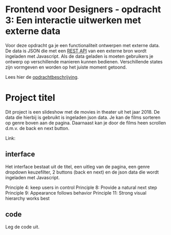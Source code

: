 # Frontend voor Designers - opdracht 3: Een interactie uitwerken met externe data

Voor deze opdracht ga je een functionaliteit ontwerpen met externe data. De data is JSON die met een [REST API](https://developer.mozilla.org/en-US/docs/Glossary/REST) van een externe bron wordt ingeladen met Javascript.  Als de data geladen is moeten gebruikers je ontwerp op verschillende manieren kunnen bedienen. Verschillende states zijn vormgeven en worden op het juiste moment getoond.

Lees hier de [opdrachtbeschrijving](./opdrachtbeschrijving.md).


# Project titel
Dit project is een slideshow met de movies in theater uit het jaar 2018. De data die hierbij is gebruikt is ingeladen json data. 
Je kan de films sorteren op genre boven aan de pagina. Daarnaast kan je door de films heen scrollen d.m.v. de back en next button.

Link:

## interface
Het interface bestaat uit de titel, een uitleg van de pagina, een genre dropdown keuzefilter, 2 buttons (back en next) en de json data die wordt ingeladen met Javascript.

Principle 4: keep users in control
Principle 8: Provide a natural next step
Principle 9: Appearance follows behavior
Principle 11: Strong visual hierarchy works best


## code
Leg de code uit.
